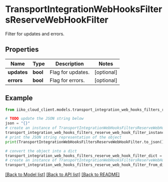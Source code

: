 # TransportIntegrationWebHooksFiltersReserveWebHookFilter

Filter for updates and errors.

## Properties

Name | Type | Description | Notes
------------ | ------------- | ------------- | -------------
**updates** | **bool** | Flag for updates. | [optional] 
**errors** | **bool** | Flag for errors. | [optional] 

## Example

```python
from iiko_cloud_client.models.transport_integration_web_hooks_filters_reserve_web_hook_filter import TransportIntegrationWebHooksFiltersReserveWebHookFilter

# TODO update the JSON string below
json = "{}"
# create an instance of TransportIntegrationWebHooksFiltersReserveWebHookFilter from a JSON string
transport_integration_web_hooks_filters_reserve_web_hook_filter_instance = TransportIntegrationWebHooksFiltersReserveWebHookFilter.from_json(json)
# print the JSON string representation of the object
print(TransportIntegrationWebHooksFiltersReserveWebHookFilter.to_json())

# convert the object into a dict
transport_integration_web_hooks_filters_reserve_web_hook_filter_dict = transport_integration_web_hooks_filters_reserve_web_hook_filter_instance.to_dict()
# create an instance of TransportIntegrationWebHooksFiltersReserveWebHookFilter from a dict
transport_integration_web_hooks_filters_reserve_web_hook_filter_from_dict = TransportIntegrationWebHooksFiltersReserveWebHookFilter.from_dict(transport_integration_web_hooks_filters_reserve_web_hook_filter_dict)
```
[[Back to Model list]](../README.md#documentation-for-models) [[Back to API list]](../README.md#documentation-for-api-endpoints) [[Back to README]](../README.md)


